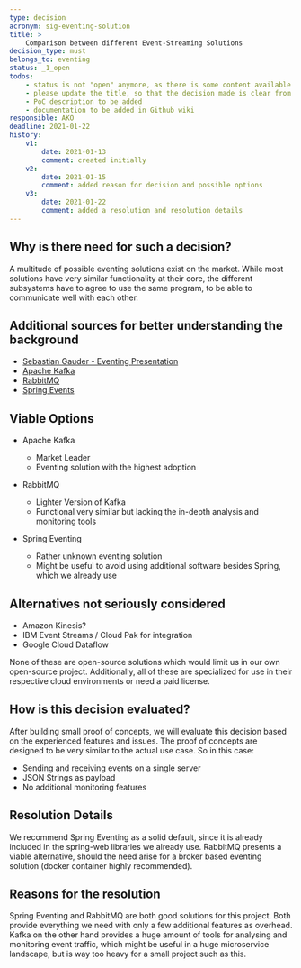 ```yaml
---
type: decision
acronym: sig-eventing-solution
title: >
    Comparison between different Event-Streaming Solutions
decision_type: must
belongs_to: eventing
status: _1_open
todos:
    - status is not "open" anymore, as there is some content available
    - please update the title, so that the decision made is clear from it
    - PoC description to be added
    - documentation to be added in Github wiki
responsible: AKO
deadline: 2021-01-22
history:
    v1:
        date: 2021-01-13
        comment: created initially
    v2:
        date: 2021-01-15
        comment: added reason for decision and possible options
    v3:
        date: 2021-01-22
        comment: added a resolution and resolution details
---
```


## Why is there need for such a decision?

A multitude of possible eventing solutions exist on the market. While most solutions have very similar
functionality at their core, the different subsystems have to agree to use the same program, to be able to 
communicate well with each other. 

## Additional sources for better understanding the background

* [Sebastian Gauder - Eventing Presentation](https://www.doag.org/formes/pubfiles/9948769/2018-NN-Sebastian_Gauder-Eventing_mit_Apache_Kafka__Haben_ist_besser_als_Brauchen-Praesentation.pdf)
* [Apache Kafka](https://kafka.apache.org/)
* [RabbitMQ](https://www.rabbitmq.com/)
* [Spring Events](https://www.baeldung.com/spring-events)

## Viable Options

* Apache Kafka
    * Market Leader
    * Eventing solution with the highest adoption

* RabbitMQ
    * Lighter Version of Kafka
    * Functional very similar but lacking the in-depth analysis and monitoring tools

* Spring Eventing
    * Rather unknown eventing solution
    * Might be useful to avoid using additional software besides Spring, which we already use 

## Alternatives not seriously considered

* Amazon Kinesis?
* IBM Event Streams / Cloud Pak for integration
* Google Cloud Dataflow

None of these are open-source solutions which would limit us in our own open-source project.
Additionally, all of these are specialized for use in their respective cloud environments or need a paid license.

## How is this decision evaluated?

After building small proof of concepts, we will evaluate this decision based on the experienced features and issues.
The proof of concepts are designed to be very similar to the actual use case. So in this case:

* Sending and receiving events on a single server
* JSON Strings as payload
* No additional monitoring features
 
## Resolution Details

We recommend Spring Eventing as a solid default, since it is already included in the spring-web libraries we already use.
RabbitMQ presents a viable alternative, should the need arise for a broker based eventing solution 
(docker container highly recommended). 

## Reasons for the resolution

Spring Eventing and RabbitMQ are both good solutions for this project. Both provide everything we need with only a 
few additional features as overhead. Kafka on the other hand provides a huge amount of tools for analysing and 
monitoring event traffic, which might be useful in a huge microservice landscape, but is way too heavy for a small 
project such as this.
